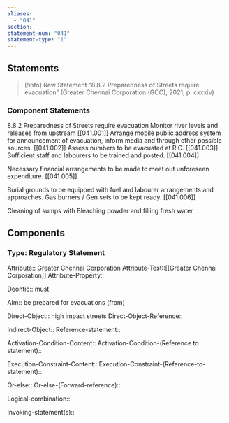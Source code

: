 ```yaml
---
aliases:
  - "041"
section: 
statement-num: "041"
statement-type: "1"
---
```

## Statements 
> [!info] Raw Statement
>“8.8.2 Preparedness of Streets require evacuation” (Greater Chennai Corporation (GCC), 2021, p. cxxxiv)
> 

### Component Statements
8.8.2 Preparedness of Streets require evacuation 
Monitor river levels and releases from upstream [[041.001]]
Arrange mobile public address system for announcement of evacuation, inform media and through other possible sources. [[041.002]]
Assess numbers to be evacuated at R.C. [[041.003]]
Sufficient staff and labourers to be trained and posted. [[041.004]]

Necessary financial arrangements to be made to meet out unforeseen expenditure. [[041.005]]

Burial grounds to be equipped with fuel and labourer arrangements and approaches. Gas burners / Gen sets to be kept ready. [[041.006]]

Cleaning of sumps with Bleaching powder and filling fresh water

## Components
### Type: Regulatory Statement
Attribute:: Greater Chennai Corporation
Attribute-Test::[[Greater Chennai Corporation]]
Attribute-Property::

Deontic:: must

Aim:: be prepared for evacuations (from)

Direct-Object:: high impact streets
Direct-Object-Reference:: 

Indirect-Object::
	Reference-statement::

Activation-Condition-Content::
	Activation-Condition-(Reference to statement)::

Execution-Constraint-Content::
	Execution-Constraint-(Reference-to-statement)::

Or-else::
	Or-else-(Forward-reference)::

Logical-combination::

Invoking-statement(s)::